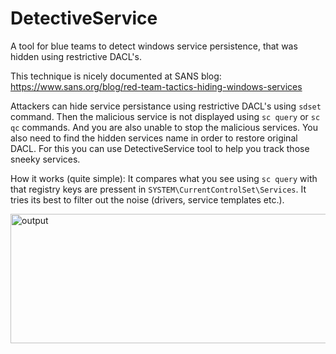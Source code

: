 # DetectiveService
A tool for blue teams to detect windows service persistence, that was hidden using restrictive DACL's.

This technique is nicely documented at SANS blog: https://www.sans.org/blog/red-team-tactics-hiding-windows-services

Attackers can hide service persistance using restrictive DACL's using ```sdset``` command. Then the malicious service is not displayed using ```sc query``` or ```sc qc``` commands. And you are also unable to stop the malicious services. You also need to find the hidden services name in order to restore original DACL. For this you can use DetectiveService tool to help you track those sneeky services.

How it works (quite simple):
It compares what you see using ```sc query``` with that registry keys are pressent in ```SYSTEM\CurrentControlSet\Services```. It tries its best to filter out the noise (drivers, service templates etc.).

<img width="1199" height="207" alt="output" src="https://github.com/user-attachments/assets/008c294f-fed8-431f-8a4b-c7e4fff98be6" />
